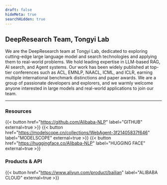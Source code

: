 ```yaml
---
draft: false
hideMeta: true
searchHidden: true
---
```


## DeepResearch Team, Tongyi Lab

We are the DeepResearch team at Tongyi Lab, dedicated to exploring cutting-edge large language model and search technologies and applying them to real-world problems. We hold leading expertise in LLM-based RAG, AI search, and Agent systems. Our work has been widely published at top-tier conferences such as ACL, EMNLP, NAACL, ICML, and ICLR, earning multiple international benchmark distinctions and paper awards. We are a group of passionate developers and explorers, and we warmly welcome anyone interested in large models and real-world applications to join our team.

---

### Resources

{{< button href="https://github.com/Alibaba-NLP" label="GITHUB" external=true >}}
{{< button href="https://modelscope.cn/collections/WebAgent-3f21405837f646" label="MODELSCOPE" external=true >}}
{{< button href="https://huggingface.co/Alibaba-NLP" label="HUGGING FACE" external=true >}}

### Products & API

{{< button href="https://www.aliyun.com/product/bailian" label="ALIBABA CLOUD" external=true >}}
